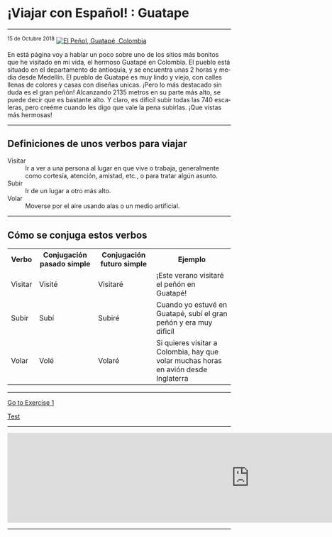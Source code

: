 <h1>¡Viajar con Español! : Guatape</h1>
<hr>
<sup>15 de Octubre 2018</sup>

<a href="https://www.travellifex.com/top-things-to-do-in-guatape-colombia/" title="View Image Soure">
<img src="https://www.travellifex.com/wp-content/uploads/2016/04/Best-Things-To-Do-In-Guatape.jpg" alt="El Peñol, Guatapé, Colombia">
</a>

<p lang="es">En está página voy a hablar un poco sobre uno de los sitios más bonitos que he visitado en mi vida, el hermoso Guatapé en Colombia. El pueblo está situado en el departamento de antioquia, y se encuentra unas 2 horas y media desde Medellín. El pueblo de Guatapé es muy lindo y viejo, con calles llenas de colores y casas con diseñas unicas. ¡Pero lo más destacado sin duda es el gran peñón! Alcanzando 2135 metros en su parte más alto, se puede decir que es bastante alto. Y claro, es dificíl subir todas las 740 escaleras, pero creéme cuando les digo que vale la pena subirlas.
¡Que vistas más hermosas!</p>
<hr>
<h2>Definiciones de unos verbos para viajar</h2>
<dl>
<dt>Visitar</dt>
<dd>Ir a ver a una persona al lugar en que vive o trabaja, generalmente como cortesía, atención, amistad, etc., o para tratar algún asunto.</dd>
<dt>Subir</dt>
<dd>Ir de un lugar a otro más alto.</dd>
<dt>Volar</dt>
<dd>Moverse por el aire usando alas o un medio artificial.</dd>
</dl>
<hr>
<h2>Cómo se conjuga estos verbos</h2>
<table>
<tr>
<th>Verbo</th>
<th>Conjugación pasado simple</th>
<th>Conjugación futuro simple</th>
<th>Ejemplo</th>
</tr>
<tr>
<td>Visitar</td>
<td>Visité</td>
<td>Visitaré</td>
<td>¡Este verano visitaré el peñón en Guatapé!</td>
</tr>
<tr>
<td>Subir</td>
<td>Subí</td>
<td>Subiré</td>
<td>Cuando yo estuvé en Guatapé, subí el gran peñón y era muy dificíl</td>
</tr>
<tr>
<td>Volar</td>
<td>Volé</td>
<td>Volaré</td>
<td>Si quieres visitar a Colombia, hay que volar muchas horas en avión desde Inglaterra</td>
</tr>
</table>
<hr>
<p>
  <a href="practice.html" class="btnflt-l">Go to Exercise 1</a>
  </p>
  <div style="clear:both;"> </div>
  
<p>
  <a href="practice.html" class="btnflt-r">Test</a>
  </p>
  <div style="clear:both;"> </div>
  
<hr>
<iframe src="https://h5p.org/h5p/embed/356451" width="1090" height="202" frameborder="0" allowfullscreen="allowfullscreen"></iframe><script src="https://h5p.org/sites/all/modules/h5p/library/js/h5p-resizer.js" charset="UTF-8"></script>
<hr>

